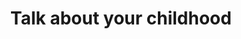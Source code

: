 ---
title: Talk about your childhood
layout: revealjs-talkabout
quantity: 4
script: 
- "I was born on ___ in ___."
- "I was a cute/chubby/cranky/healthy baby."
- "When I was a child, my best friend was ___."
- "I still keep in touch with him/her."
- "I lost contact with him/her."
- "I grew up with my ___."
- "My favorite toy was ___."
- "When I was a child, I used to play ___."
- "I would help my mother with chores like ___."
- "I had my own room."
- "I had to share my room with my ___."
- "When I was a kid I broke my ___."
- "I learned how to ___ when I was ___ years-old."
- "I went to ___ Elementary School."
- "I went to ___ High School."
- "I was good at ___."
- "I was bad at ___."
- "I wanted to be a/an ___ when I grew up."
---
